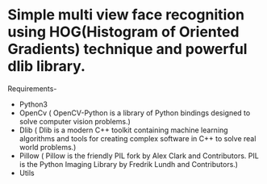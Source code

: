 # Simple multi view face recognition using HOG(Histogram of Oriented Gradients) technique and powerful dlib library.
 
Requirements-
+ Python3
+ OpenCv ( OpenCV-Python is a library of Python bindings designed to solve computer vision problems.)
+ Dlib ( Dlib is a modern C++ toolkit containing machine learning algorithms and tools for creating complex software in C++ to solve real world problems.)
+ Pillow ( Pillow is the friendly PIL fork by Alex Clark and Contributors. PIL is the Python Imaging Library by Fredrik Lundh and Contributors.)
+ Utils 
